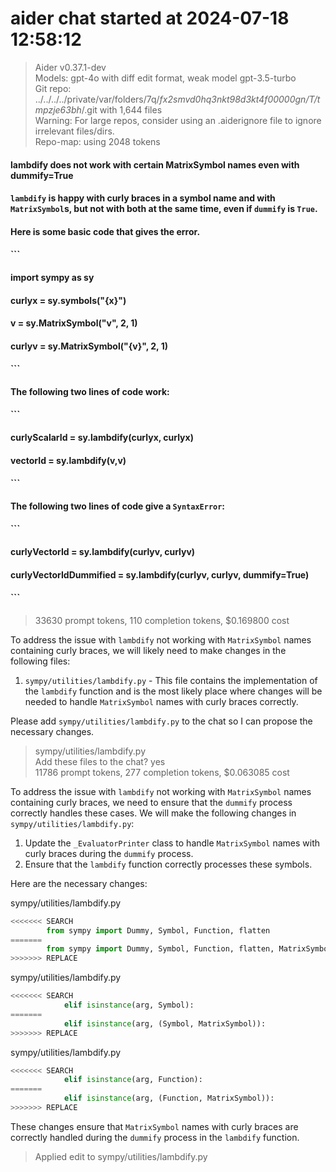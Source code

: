 
# aider chat started at 2024-07-18 12:58:12

> Aider v0.37.1-dev  
> Models: gpt-4o with diff edit format, weak model gpt-3.5-turbo  
> Git repo: ../../../../private/var/folders/7q/_fx2smvd0hq3nkt98d3kt4f00000gn/T/tmpzje63bh_/.git with 1,644 files  
> Warning: For large repos, consider using an .aiderignore file to ignore irrelevant files/dirs.  
> Repo-map: using 2048 tokens  

#### lambdify does not work with certain MatrixSymbol names even with dummify=True  
#### `lambdify` is happy with curly braces in a symbol name and with `MatrixSymbol`s, but not with both at the same time, even if `dummify` is `True`.  
####   
#### Here is some basic code that gives the error.  
#### ```  
#### import sympy as sy  
#### curlyx = sy.symbols("{x}")  
#### v = sy.MatrixSymbol("v", 2, 1)  
#### curlyv = sy.MatrixSymbol("{v}", 2, 1)  
#### ```  
####   
#### The following two lines of code work:  
#### ```  
#### curlyScalarId = sy.lambdify(curlyx, curlyx)  
#### vectorId = sy.lambdify(v,v)  
#### ```  
####   
#### The following two lines of code give a `SyntaxError`:  
#### ```  
#### curlyVectorId = sy.lambdify(curlyv, curlyv)  
#### curlyVectorIdDummified = sy.lambdify(curlyv, curlyv, dummify=True)  
#### ```  
####   
####  
> 33630 prompt tokens, 110 completion tokens, $0.169800 cost  

To address the issue with `lambdify` not working with `MatrixSymbol` names containing curly braces, we will likely need to make changes in the following files:

1. `sympy/utilities/lambdify.py` - This file contains the implementation of the `lambdify` function and is the most likely place where changes will be needed to handle `MatrixSymbol` names with curly braces correctly.

Please add `sympy/utilities/lambdify.py` to the chat so I can propose the necessary changes.

> sympy/utilities/lambdify.py  
> Add these files to the chat? yes  
> 11786 prompt tokens, 277 completion tokens, $0.063085 cost  

To address the issue with `lambdify` not working with `MatrixSymbol` names containing curly braces, we need to ensure that the `dummify` process correctly handles these cases. We will make the following changes in `sympy/utilities/lambdify.py`:

1. Update the `_EvaluatorPrinter` class to handle `MatrixSymbol` names with curly braces during the `dummify` process.
2. Ensure that the `lambdify` function correctly processes these symbols.

Here are the necessary changes:

sympy/utilities/lambdify.py
```python
<<<<<<< SEARCH
        from sympy import Dummy, Symbol, Function, flatten
=======
        from sympy import Dummy, Symbol, Function, flatten, MatrixSymbol
>>>>>>> REPLACE
```

sympy/utilities/lambdify.py
```python
<<<<<<< SEARCH
            elif isinstance(arg, Symbol):
=======
            elif isinstance(arg, (Symbol, MatrixSymbol)):
>>>>>>> REPLACE
```

sympy/utilities/lambdify.py
```python
<<<<<<< SEARCH
            elif isinstance(arg, Function):
=======
            elif isinstance(arg, (Function, MatrixSymbol)):
>>>>>>> REPLACE
```

These changes ensure that `MatrixSymbol` names with curly braces are correctly handled during the `dummify` process in the `lambdify` function.

> Applied edit to sympy/utilities/lambdify.py  
